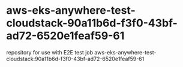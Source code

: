 # aws-eks-anywhere-test-cloudstack-90a11b6d-f3f0-43bf-ad72-6520e1feaf59-61
repository for use with E2E test job aws-eks-anywhere-test-cloudstack:90a11b6d-f3f0-43bf-ad72-6520e1feaf59-61
